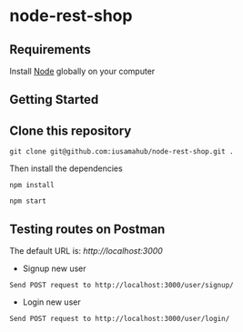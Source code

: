 # node-rest-shop


## Requirements

Install [Node](https://nodejs.org/en/) globally on your computer


## Getting Started

## Clone this repository

```
git clone git@github.com:iusamahub/node-rest-shop.git .
```

Then install the dependencies

```
npm install
```

```
npm start
```


## Testing routes on Postman

The default URL is: *http://localhost:3000*

+ Signup new user

```
Send POST request to http://localhost:3000/user/signup/
```

+ Login new user

```
Send POST request to http://localhost:3000/user/login/
```

